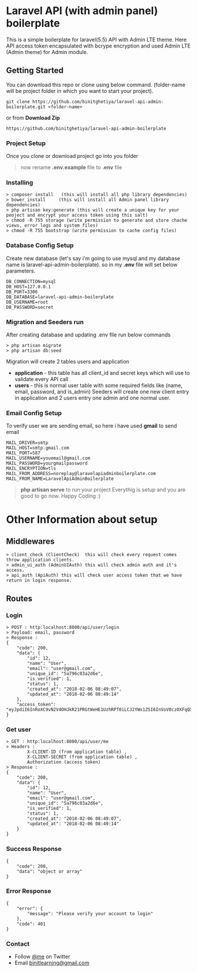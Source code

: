 # Laravel API (with admin panel) boilerplate
This is a simple boilerplate for laravel(5.5) API with Admin LTE theme.
Here API access token encapsulated with bcrype encryption and used Admin LTE (Admin theme) for Admin module.

## Getting Started
You can download this repo or clone using below command. (folder-name will be project folder in which you want to start your project).
```
git clone https://github.com/binitghetiya/laravel-api-admin-boilerplate.git <folder-name>
```
or from **Download Zip**
```
https://github.com/binitghetiya/laravel-api-admin-boilerplate 
```

### Project Setup
Once you clone or download project go into you folder

>now rename **.env.example** file to **.env** file

### Installing
```
> composer install   (this will install all php library dependencies)
> bower install     (this will install all Admin panel library dependencies)
> php artisan key:generate (this will create a unique key for your peoject and encrypt your access token using this salt)
> chmod -R 755 storage (write permission to generate and store chache views, error logs and system files)
> chmod -R 755 bootstrap (write permission to cache config files)
```

### Database Config Setup
Create new database (let's say i'm going to use mysql and my database name is laravel-api-admin-boilerplate).
so in my **.env** file will set below parameters.
```
DB_CONNECTION=mysql
DB_HOST=127.0.0.1
DB_PORT=3306
DB_DATABASE=laravel-api-admin-boilerplate
DB_USERNAME=root
DB_PASSWORD=secret
```
### Migration and Seeders run
After creating database and updating .env file run below commands
```
> php artisan migrate
> php artisan db:seed
```
Migration will create 2 tables users and application
* **application** - this table has all client_id and secret keys which will use to validate every API call
* **users** - this is normal user table with some required fields like (name, email, password, and is_admin)
Seeders will create one new client entry in application and 2 users entry one admin and one normal user.


### Email Config Setup
To verify user we are sending email, so here i have used **gmail** to send email
```
MAIL_DRIVER=smtp
MAIL_HOST=smtp.gmail.com
MAIL_PORT=587
MAIL_USERNAME=youemail@gmail.com
MAIL_PASSWORD=yourgmailpassword
MAIL_ENCRYPTION=tls
MAIL_FROM_ADDRESS=noreplay@laravelapiadminboilerplate.com
MAIL_FROM_NAME=LaravelApiAdminBoilerplate
```
>**php artisan serve** to run your project 
>Everythig is setup and you are good to go now. Happy Coding :)


# Other Information about setup
## Middlewares
```
> client_check (ClientCheck)  this will check every request comes throw application clients.
> admin_ui_auth (AdminUIAuth) this will check admin auth and it's access.
> api_auth (ApiAuth) this will check user access token that we have return in login response.
```
## Routes
### Login
```
> POST : http:localhost:8000/api/user/login   
> Payload: email, password
> Response : 
{
    "code": 200,
    "data": {
        "id": 12,
        "name": "User",
        "email": "user@gmail.com",
        "unique_id": "5a796c03a2d6e",
        "is_verified": 1,
        "status": 1,
        "created_at": "2018-02-06 08:49:07",
        "updated_at": "2018-02-06 08:49:14"
    },
    "access_token": "eyJpdiI6InRoXC9vN2V4OHJkR21PRGtWeHE1UzhRPT0iLCJ2YWx1ZSI6InVoV0czOXFqQXlVMzVid21yWFFhaHpVRDZEUm44aUVHRG5VMDNCTWpzT1FKMFZpQkZvMFFsTzlja0R3RnVUdWdhbWRXK1U1alNqQlBiMGgzb3lmNGpKaWRoc2JQUlwvXC9mRERqSkJFOU9tR1BtRlNIeUVkSGpaTUZGaHlwS0htR3dDbGlMV3l0a01GMFVrTlwvRGtsMnhLc0hvaDZUZGpGbHBnXC9QQ1ZUUm5KS1M4cGp6MG1nalFxcVwvVmc3c3N0WWJHV3JyalZwXC9MemVHTDRpNnhqNjlIWk43Yzd6YTdaeXhvM0x0Q3pOWnpvVnM9IiwibWFjIjoiZmY2MWM1NzQxODU5NzZiMmU3NDAwODZkODVkZmY4ZjcwYjljNGMxNTU3MTI1NmMxYTI1Mzc1NGFlMDJiNDkwNSJ9"
}
```
### Get user
```
> GET : http:localhost:8000/api/user/me   
> Headers : 
        X-CLIENT-ID (from application table) , 
        X-CLIENT-SECRET (from application table) , 
        Authorization (access token)
> Response : 
{
    "code": 200,
    "data": {
        "id": 12,
        "name": "User",
        "email": "user@gmail.com",
        "unique_id": "5a796c03a2d6e",
        "is_verified": 1,
        "status": 1,
        "created_at": "2018-02-06 08:49:07",
        "updated_at": "2018-02-06 08:49:14"
    }
}
```
### Success Response
```
{
    "code": 200,
    "data": "object or array"
}
```
### Error Response
```
{
    "error": {
        "message": "Please verify your account to login"
    },
    "code": 401
}
```

### Contact 
* Follow [@me](https://twitter.com/binitghetiya) on Twitter
* Email <binitlearning@gmail.com>

